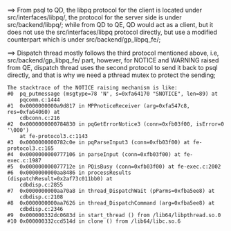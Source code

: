 ==> From psql to QD, the libpq protocol for the client is located under
	src/interfaces/libpq/, the protocol for the server side is under
	src/backend/libpq/; while from QD to QE, QD would act as a client, but it
	does not use the src/interfaces/libpq protocol directly, but use a modified
	counterpart which is under src/backend/gp_libpq_fe/;

==> Dispatch thread mostly follows the third protocol mentioned above, i.e,
	src/backend/gp_libpq_fe/ part, however, for NOTICE and WARNING raised from
	QE, dispatch thread uses the second protocol to send it back to psql
	directly, and that is why we need a pthread mutex to protect the sending;

	The stacktrace of the NOTICE raising mechanism is like:
	#0  pq_putmessage (msgtype=78 'N', s=0xfa64170 "SNOTICE", len=89) at
		pqcomm.c:1444
	#1  0x0000000000a9d817 in MPPnoticeReceiver (arg=0xfa547c8, res=0xfa64060) at
		cdbconn.c:216
	#2  0x0000000000784830 in pqGetErrorNotice3 (conn=0xfb03f00, isError=0 '\000')
		at fe-protocol3.c:1143
	#3  0x0000000000782c0e in pqParseInput3 (conn=0xfb03f00) at fe-protocol3.c:165
	#4  0x0000000000777106 in parseInput (conn=0xfb03f00) at fe-exec.c:1987
	#5  0x000000000077712e in PQisBusy (conn=0xfb03f00) at fe-exec.c:2002
	#6  0x0000000000aa8486 in processResults (dispatchResult=0x2af73c011bb0) at
		cdbdisp.c:2855
	#7  0x0000000000aa70a8 in thread_DispatchWait (pParms=0xfba5ee8) at
		cdbdisp.c:2108
	#8  0x0000000000aa7626 in thread_DispatchCommand (arg=0xfba5ee8) at
		cdbdisp.c:2346
	#9  0x000000332dc0683d in start_thread () from /lib64/libpthread.so.0
	#10 0x000000332ccd514d in clone () from /lib64/libc.so.6
